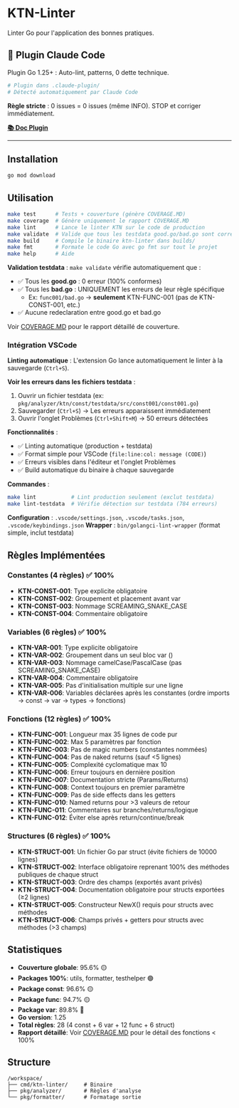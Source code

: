 # KTN-Linter

Linter Go pour l'application des bonnes pratiques.

## 🚀 Plugin Claude Code

Plugin Go 1.25+ : Auto-lint, patterns, 0 dette technique.

```bash
# Plugin dans .claude-plugin/
# Détecté automatiquement par Claude Code
```

**Règle stricte** : 0 issues = 0 issues (même INFO). STOP et corriger immédiatement.

**[📚 Doc Plugin](.claude-plugin/README.md)**

---

## Installation

```bash
go mod download
```

## Utilisation

```bash
make test      # Tests + couverture (génère COVERAGE.MD)
make coverage  # Génère uniquement le rapport COVERAGE.MD
make lint      # Lance le linter KTN sur le code de production
make validate  # Valide que tous les testdata good.go/bad.go sont corrects
make build     # Compile le binaire ktn-linter dans builds/
make fmt       # Formate le code Go avec go fmt sur tout le projet
make help      # Aide
```

**Validation testdata** : `make validate` vérifie automatiquement que :
- ✅ Tous les **good.go** : 0 erreur (100% conformes)
- ✅ Tous les **bad.go** : UNIQUEMENT les erreurs de leur règle spécifique
  - Ex: `func001/bad.go` → **seulement** KTN-FUNC-001 (pas de KTN-CONST-001, etc.)
- ✅ Aucune redeclaration entre good.go et bad.go

Voir [COVERAGE.MD](COVERAGE.MD) pour le rapport détaillé de couverture.

### Intégration VSCode

**Linting automatique** : L'extension Go lance automatiquement le linter à la sauvegarde (`Ctrl+S`).

**Voir les erreurs dans les fichiers testdata** :
1. Ouvrir un fichier testdata (ex: `pkg/analyzer/ktn/const/testdata/src/const001/const001.go`)
2. Sauvegarder (`Ctrl+S`) → Les erreurs apparaissent immédiatement
3. Ouvrir l'onglet Problèmes (`Ctrl+Shift+M`) → 50 erreurs détectées

**Fonctionnalités** :
- ✅ Linting automatique (production + testdata)
- ✅ Format simple pour VSCode (`file:line:col: message (CODE)`)
- ✅ Erreurs visibles dans l'éditeur et l'onglet Problèmes
- ✅ Build automatique du binaire à chaque sauvegarde

**Commandes** :
```bash
make lint           # Lint production seulement (exclut testdata)
make lint-testdata  # Vérifie détection sur testdata (784 erreurs)
```

**Configuration** : `.vscode/settings.json`, `.vscode/tasks.json`, `.vscode/keybindings.json`
**Wrapper** : `bin/golangci-lint-wrapper` (format simple, inclut testdata)

## Règles Implémentées

### Constantes (4 règles) ✅ 100%

- **KTN-CONST-001**: Type explicite obligatoire
- **KTN-CONST-002**: Groupement et placement avant var
- **KTN-CONST-003**: Nommage SCREAMING_SNAKE_CASE
- **KTN-CONST-004**: Commentaire obligatoire

### Variables (6 règles) ✅ 100%

- **KTN-VAR-001**: Type explicite obligatoire
- **KTN-VAR-002**: Groupement dans un seul bloc var ()
- **KTN-VAR-003**: Nommage camelCase/PascalCase (pas SCREAMING_SNAKE_CASE)
- **KTN-VAR-004**: Commentaire obligatoire
- **KTN-VAR-005**: Pas d'initialisation multiple sur une ligne
- **KTN-VAR-006**: Variables déclarées après les constantes (ordre imports → const → var → types → fonctions)

### Fonctions (12 règles) ✅ 100%

- **KTN-FUNC-001**: Longueur max 35 lignes de code pur
- **KTN-FUNC-002**: Max 5 paramètres par fonction
- **KTN-FUNC-003**: Pas de magic numbers (constantes nommées)
- **KTN-FUNC-004**: Pas de naked returns (sauf <5 lignes)
- **KTN-FUNC-005**: Complexité cyclomatique max 10
- **KTN-FUNC-006**: Erreur toujours en dernière position
- **KTN-FUNC-007**: Documentation stricte (Params/Returns)
- **KTN-FUNC-008**: Context toujours en premier paramètre
- **KTN-FUNC-009**: Pas de side effects dans les getters
- **KTN-FUNC-010**: Named returns pour >3 valeurs de retour
- **KTN-FUNC-011**: Commentaires sur branches/returns/logique
- **KTN-FUNC-012**: Éviter else après return/continue/break

### Structures (6 règles) ✅ 100%

- **KTN-STRUCT-001**: Un fichier Go par struct (évite fichiers de 10000 lignes)
- **KTN-STRUCT-002**: Interface obligatoire reprenant 100% des méthodes publiques de chaque struct
- **KTN-STRUCT-003**: Ordre des champs (exportés avant privés)
- **KTN-STRUCT-004**: Documentation obligatoire pour structs exportées (≥2 lignes)
- **KTN-STRUCT-005**: Constructeur NewX() requis pour structs avec méthodes
- **KTN-STRUCT-006**: Champs privés + getters pour structs avec méthodes (>3 champs)

## Statistiques

- **Couverture globale**: 95.6% 🟡
- **Packages 100%**: utils, formatter, testhelper 🟢
- **Package const**: 96.6% 🟡
- **Package func**: 94.7% 🟡
- **Package var**: 89.8% 🔴
- **Go version**: 1.25
- **Total règles**: 28 (4 const + 6 var + 12 func + 6 struct)
- **Rapport détaillé**: Voir [COVERAGE.MD](COVERAGE.MD) pour le détail des fonctions < 100%

## Structure

```
/workspace/
├── cmd/ktn-linter/     # Binaire
├── pkg/analyzer/       # Règles d'analyse
└── pkg/formatter/      # Formatage sortie
```
